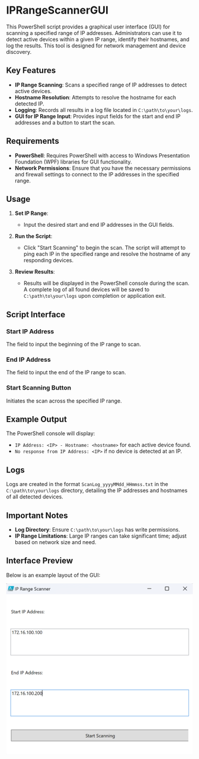 # IPRangeScannerGUI

This PowerShell script provides a graphical user interface (GUI) for scanning a specified range of IP addresses. Administrators can use it to detect active devices within a given IP range, identify their hostnames, and log the results. This tool is designed for network management and device discovery.

## Key Features
- **IP Range Scanning**: Scans a specified range of IP addresses to detect active devices.
- **Hostname Resolution**: Attempts to resolve the hostname for each detected IP.
- **Logging**: Records all results in a log file located in `C:\path\to\your\logs`.
- **GUI for IP Range Input**: Provides input fields for the start and end IP addresses and a button to start the scan.

## Requirements
- **PowerShell**: Requires PowerShell with access to Windows Presentation Foundation (WPF) libraries for GUI functionality.
- **Network Permissions**: Ensure that you have the necessary permissions and firewall settings to connect to the IP addresses in the specified range.

## Usage

1. **Set IP Range**:
   - Input the desired start and end IP addresses in the GUI fields.

2. **Run the Script**:
   - Click "Start Scanning" to begin the scan. The script will attempt to ping each IP in the specified range and resolve the hostname of any responding devices.

3. **Review Results**:
   - Results will be displayed in the PowerShell console during the scan. A complete log of all found devices will be saved to `C:\path\to\your\logs` upon completion or application exit.

## Script Interface

### Start IP Address
The field to input the beginning of the IP range to scan.

### End IP Address
The field to input the end of the IP range to scan.

### Start Scanning Button
Initiates the scan across the specified IP range.

## Example Output

The PowerShell console will display:
- `IP Address: <IP> - Hostname: <hostname>` for each active device found.
- `No response from IP Address: <IP>` if no device is detected at an IP.

## Logs
Logs are created in the format `ScanLog_yyyyMMdd_HHmmss.txt` in the `C:\path\to\your\logs` directory, detailing the IP addresses and hostnames of all detected devices.

## Important Notes
- **Log Directory**: Ensure `C:\path\to\your\logs` has write permissions.
- **IP Range Limitations**: Large IP ranges can take significant time; adjust based on network size and need.

## Interface Preview

Below is an example layout of the GUI:

![IP Range Scanner GUI](images/IPRangeScannerGUI.png)
